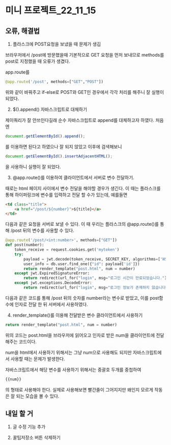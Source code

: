 # 미니 프로젝트_22_11_15

## 오류, 해결법

1. 플라스크에 POST요청을 보냈을 때 문제가 생김

브라우저에서 /post에 방문했을때 기본적으로 GET 요청을 먼저 보내므로 methods를 post로 지정했을 때 오류가 생겼다.

app.route를 
```python
@app.route('/post', methods=["GET","POST"])
```
위와 같이 바꿔주고 if-else로 POST와 GET인 경우에서 각각 처리를 해주니 잘 실행이 되었다.

2. $().append() 자바스크립트로 대체하기

제이쿼리가 잘 안쓰인다길래 순수 자바스크립트로 append를 대체하고자 하였다. 처음엔
```javascript
document.getElementById().append();
```
를 이용하면 된다고 하였으나 잘 되지 않았고 이후에 검색해보니
```javascript
document.getElementById().insertAdjacentHTML();
```
을 사용하니 실행이 잘 되었다.

3. @app.route()를 이용하여 클라이언트에서 서버로 변수 전달하기.

때로는 html 페이지 사이에서 변수 전달을 해야할 경우가 생긴다. 이 때는 플라스크를 통해 하이퍼링크에 변수를 입력하고 전달 할 수가 있는데, 예를들면

```HTML
<td class="title">
	<a href="/post/${number}">${title}</a>
</td>
```
다음과 같은 요청을 서버로 보낼 수 있다. 이 때 우리는 플라스크의 @app.route()를 통해 /post 뒤의 변수를 사용할 수 있다.
```python
@app.route('/post/<int:number>', methods=["GET"])
def post(number):
    token_receive = request.cookies.get('mytoken')
    try:
        payload = jwt.decode(token_receive, SECRET_KEY, algorithms=['HS256'])
        user_info = db.user.find_one({"id": payload['id']})
        return render_template("post.html", num = number)
    except jwt.ExpiredSignatureError:
        return redirect(url_for("login", msg="로그인 시간이 만료되었습니다."))
    except jwt.exceptions.DecodeError:
        return redirect(url_for("login", msg="로그인 정보가 존재하지 않습니다."))
```
다음과 같은 코드를 통해 /post 뒤의 숫자를 number라는 변수로 받았고, 이를 post함수에 인자로 전달 한 뒤 서버에서 사용하였다.

4. render_template()를 이용해 전달받은 변수 클라이언트에서 사용하기

```python
return render_template("post.html", num = number)
```
위의 코드는 post.html을 브라우저에 읽어오고 인자로 받은 num을 클라이언트에 전달해주는 코드이다.

num을 html에서 사용하기 위해서는 그냥 num으로 사용해도 되지만 자바스크립트에서 사용할 때는 문제가 발생한다.

자바스크립트에서 해당 변수를 사용하기 위해서는 중괄호 두개를 중첩하여
```javascript
{{num}}
```
의 형태로 사용해야 한다. 실제로 사용해보면 빨간줄이 그어지지만 왜인지 모르게 작동은 잘 되는 모습을 볼 수 있다.

## 내일 할 거

1. 글 수정 기능 추가

2. 꿀팁저장소 버튼 삭제하기
